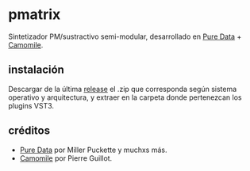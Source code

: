 # pmatrix
Sintetizador PM/sustractivo semi-modular, desarrollado en [Pure Data](https://github.com/pure-data/pure-data) + [Camomile](https://github.com/pierreguillot/Camomile).

## instalación
Descargar de la última [release](https://github.com/martindylan/pmatrix/releases) el .zip que corresponda según sistema operativo y arquitectura, y extraer en la carpeta donde pertenezcan los plugins VST3.

## créditos
- [Pure Data](https://github.com/pure-data/pure-data) por Miller Puckette y muchxs más.
- [Camomile](https://github.com/pierreguillot/Camomile) por Pierre Guillot.